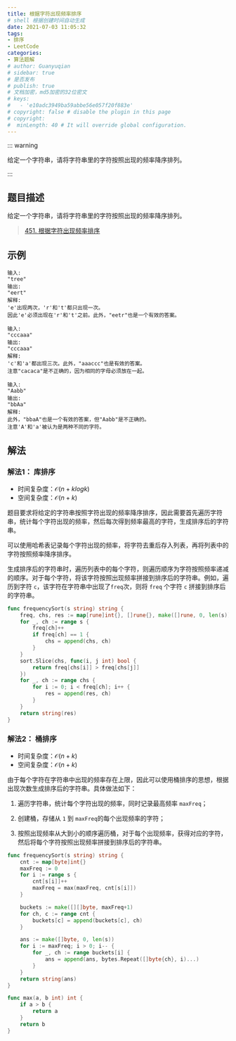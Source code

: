 ```yaml
---
title: 根据字符出现频率排序
# shell 根据创建时间自动生成
date: 2021-07-03 11:05:32
tags:
- 排序
- LeetCode
categories:
- 算法题解
# author: Guanyuqian
# sidebar: true
# 是否发布
# publish: true
# 文档加密，md5加密的32位密文
# keys:
# 	- 'e10adc3949ba59abbe56e057f20f883e'
# copyright: false # disable the plugin in this page 
# copyright:
#  minLength: 40 # It will override global configuration. 
---
```


::: warning

给定一个字符串，请将字符串里的字符按照出现的频率降序排列。

:::

<!-- more -->

## 题目描述

给定一个字符串，请将字符串里的字符按照出现的频率降序排列。

> [451. 根据字符出现频率排序](https://leetcode-cn.com/problems/sort-characters-by-frequency/)



## 示例

```
输入:
"tree"
输出:
"eert"
解释:
'e'出现两次，'r'和't'都只出现一次。
因此'e'必须出现在'r'和't'之前。此外，"eetr"也是一个有效的答案。

输入:
"cccaaa"
输出:
"cccaaa"
解释:
'c'和'a'都出现三次。此外，"aaaccc"也是有效的答案。
注意"cacaca"是不正确的，因为相同的字母必须放在一起。

输入:
"Aabb"
输出:
"bbAa"
解释:
此外，"bbaA"也是一个有效的答案，但"Aabb"是不正确的。
注意'A'和'a'被认为是两种不同的字符。
```



## 解法

### 解法1： 库排序

- 时间复杂度：$\mathcal{O}(n+klogk)$
- 空间复杂度：$\mathcal{O}(n+k)$

题目要求将给定的字符串按照字符出现的频率降序排序，因此需要首先遍历字符串，统计每个字符出现的频率，然后每次得到频率最高的字符，生成排序后的字符串。

可以使用哈希表记录每个字符出现的频率，将字符去重后存入列表，再将列表中的字符按照频率降序排序。

生成排序后的字符串时，遍历列表中的每个字符，则遍历顺序为字符按照频率递减的顺序。对于每个字符，将该字符按照出现频率拼接到排序后的字符串。例如，遍历到字符 `c`，该字符在字符串中出现了`freq`次，则将 `freq` 个字符 `c` 拼接到排序后的字符串。

```go
func frequencySort(s string) string {
    freq, chs, res := map[rune]int{}, []rune{}, make([]rune, 0, len(s))
    for _, ch := range s {
        freq[ch]++
        if freq[ch] == 1 {
            chs = append(chs, ch)
        }
    }
    sort.Slice(chs, func(i, j int) bool {
        return freq[chs[i]] > freq[chs[j]]
    })
    for _, ch := range chs {
        for i := 0; i < freq[ch]; i++ {
            res = append(res, ch)
        }
    }
    return string(res)
}
```



### 解法2： 桶排序

- 时间复杂度：$\mathcal{O}(n+k)$
- 空间复杂度：$\mathcal{O}(n+k)$

由于每个字符在字符串中出现的频率存在上限，因此可以使用桶排序的思想，根据出现次数生成排序后的字符串。具体做法如下：

1. 遍历字符串，统计每个字符出现的频率，同时记录最高频率 `maxFreq`；

2. 创建桶，存储从 `1` 到 `maxFreq`的每个出现频率的字符；

3. 按照出现频率从大到小的顺序遍历桶，对于每个出现频率，获得对应的字符，然后将每个字符按照出现频率拼接到排序后的字符串。


```go
func frequencySort(s string) string {
    cnt := map[byte]int{}
    maxFreq := 0
    for i := range s {
        cnt[s[i]]++
        maxFreq = max(maxFreq, cnt[s[i]])
    }

    buckets := make([][]byte, maxFreq+1)
    for ch, c := range cnt {
        buckets[c] = append(buckets[c], ch)
    }

    ans := make([]byte, 0, len(s))
    for i := maxFreq; i > 0; i-- {
        for _, ch := range buckets[i] {
            ans = append(ans, bytes.Repeat([]byte{ch}, i)...)
        }
    }
    return string(ans)
}

func max(a, b int) int {
    if a > b {
        return a
    }
    return b
}
```